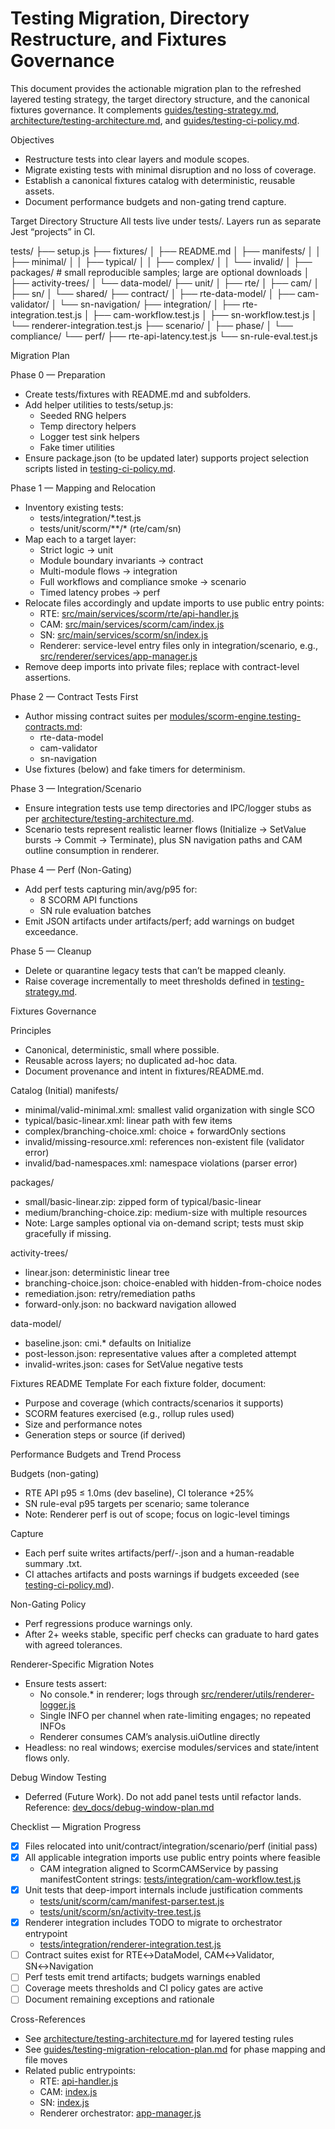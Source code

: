 # Testing Migration, Directory Restructure, and Fixtures Governance

This document provides the actionable migration plan to the refreshed layered testing strategy, the target directory structure, and the canonical fixtures governance. It complements [guides/testing-strategy.md](testing-strategy.md:1), [architecture/testing-architecture.md](../architecture/testing-architecture.md:1), and [guides/testing-ci-policy.md](testing-ci-policy.md:1).

Objectives
- Restructure tests into clear layers and module scopes.
- Migrate existing tests with minimal disruption and no loss of coverage.
- Establish a canonical fixtures catalog with deterministic, reusable assets.
- Document performance budgets and non-gating trend capture.

Target Directory Structure
All tests live under tests/. Layers run as separate Jest “projects” in CI.

tests/
├── setup.js
├── fixtures/
│   ├── README.md
│   ├── manifests/
│   │   ├── minimal/
│   │   ├── typical/
│   │   ├── complex/
│   │   └── invalid/
│   ├── packages/        # small reproducible samples; large are optional downloads
│   ├── activity-trees/
│   └── data-model/
├── unit/
│   ├── rte/
│   ├── cam/
│   ├── sn/
│   └── shared/
├── contract/
│   ├── rte-data-model/
│   ├── cam-validator/
│   └── sn-navigation/
├── integration/
│   ├── rte-integration.test.js
│   ├── cam-workflow.test.js
│   ├── sn-workflow.test.js
│   └── renderer-integration.test.js
├── scenario/
│   ├── phase/
│   └── compliance/
└── perf/
    ├── rte-api-latency.test.js
    └── sn-rule-eval.test.js

Migration Plan

Phase 0 — Preparation
- Create tests/fixtures with README.md and subfolders.
- Add helper utilities to tests/setup.js:
  - Seeded RNG helpers
  - Temp directory helpers
  - Logger test sink helpers
  - Fake timer utilities
- Ensure package.json (to be updated later) supports project selection scripts listed in [testing-ci-policy.md](testing-ci-policy.md:1).

Phase 1 — Mapping and Relocation
- Inventory existing tests:
  - tests/integration/*.test.js
  - tests/unit/scorm/**/* (rte/cam/sn)
- Map each to a target layer:
  - Strict logic → unit
  - Module boundary invariants → contract
  - Multi-module flows → integration
  - Full workflows and compliance smoke → scenario
  - Timed latency probes → perf
- Relocate files accordingly and update imports to use public entry points:
  - RTE: [src/main/services/scorm/rte/api-handler.js](../../src/main/services/scorm/rte/api-handler.js:1)
  - CAM: [src/main/services/scorm/cam/index.js](../../src/main/services/scorm/cam/index.js:1)
  - SN:  [src/main/services/scorm/sn/index.js](../../src/main/services/scorm/sn/index.js:1)
  - Renderer: service-level entry files only in integration/scenario, e.g., [src/renderer/services/app-manager.js](../../src/renderer/services/app-manager.js:1)
- Remove deep imports into private files; replace with contract-level assertions.

Phase 2 — Contract Tests First
- Author missing contract suites per [modules/scorm-engine.testing-contracts.md](../modules/scorm-engine.testing-contracts.md:1):
  - rte-data-model
  - cam-validator
  - sn-navigation
- Use fixtures (below) and fake timers for determinism.

Phase 3 — Integration/Scenario
- Ensure integration tests use temp directories and IPC/logger stubs as per [architecture/testing-architecture.md](../architecture/testing-architecture.md:1).
- Scenario tests represent realistic learner flows (Initialize → SetValue bursts → Commit → Terminate), plus SN navigation paths and CAM outline consumption in renderer.

Phase 4 — Perf (Non-Gating)
- Add perf tests capturing min/avg/p95 for:
  - 8 SCORM API functions
  - SN rule evaluation batches
- Emit JSON artifacts under artifacts/perf; add warnings on budget exceedance.

Phase 5 — Cleanup
- Delete or quarantine legacy tests that can’t be mapped cleanly.
- Raise coverage incrementally to meet thresholds defined in [testing-strategy.md](testing-strategy.md:1).

Fixtures Governance

Principles
- Canonical, deterministic, small where possible.
- Reusable across layers; no duplicated ad-hoc data.
- Document provenance and intent in fixtures/README.md.

Catalog (Initial)
manifests/
- minimal/valid-minimal.xml: smallest valid organization with single SCO
- typical/basic-linear.xml: linear path with few items
- complex/branching-choice.xml: choice + forwardOnly sections
- invalid/missing-resource.xml: references non-existent file (validator error)
- invalid/bad-namespaces.xml: namespace violations (parser error)

packages/
- small/basic-linear.zip: zipped form of typical/basic-linear
- medium/branching-choice.zip: medium-size with multiple resources
- Note: Large samples optional via on-demand script; tests must skip gracefully if missing.

activity-trees/
- linear.json: deterministic linear tree
- branching-choice.json: choice-enabled with hidden-from-choice nodes
- remediation.json: retry/remediation paths
- forward-only.json: no backward navigation allowed

data-model/
- baseline.json: cmi.* defaults on Initialize
- post-lesson.json: representative values after a completed attempt
- invalid-writes.json: cases for SetValue negative tests

Fixtures README Template
For each fixture folder, document:
- Purpose and coverage (which contracts/scenarios it supports)
- SCORM features exercised (e.g., rollup rules used)
- Size and performance notes
- Generation steps or source (if derived)

Performance Budgets and Trend Process

Budgets (non-gating)
- RTE API p95 ≤ 1.0ms (dev baseline), CI tolerance +25%
- SN rule-eval p95 targets per scenario; same tolerance
- Note: Renderer perf is out of scope; focus on logic-level timings

Capture
- Each perf suite writes artifacts/perf/<project>-<timestamp>.json and a human-readable summary .txt.
- CI attaches artifacts and posts warnings if budgets exceeded (see [testing-ci-policy.md](testing-ci-policy.md:1)).

Non-Gating Policy
- Perf regressions produce warnings only.
- After 2+ weeks stable, specific perf checks can graduate to hard gates with agreed tolerances.

Renderer-Specific Migration Notes
- Ensure tests assert:
  - No console.* in renderer; logs through [src/renderer/utils/renderer-logger.js](../../src/renderer/utils/renderer-logger.js:1)
  - Single INFO per channel when rate-limiting engages; no repeated INFOs
  - Renderer consumes CAM’s analysis.uiOutline directly
- Headless: no real windows; exercise modules/services and state/intent flows only.

Debug Window Testing
- Deferred (Future Work). Do not add panel tests until refactor lands. Reference: [dev_docs/debug-window-plan.md](../debug-window-plan.md:1)

Checklist — Migration Progress
- [x] Files relocated into unit/contract/integration/scenario/perf (initial pass)
- [x] All applicable integration imports use public entry points where feasible
  - CAM integration aligned to ScormCAMService by passing manifestContent strings: [tests/integration/cam-workflow.test.js](../../tests/integration/cam-workflow.test.js:1)
- [x] Unit tests that deep-import internals include justification comments
  - [tests/unit/scorm/cam/manifest-parser.test.js](../../tests/unit/scorm/cam/manifest-parser.test.js:1)
  - [tests/unit/scorm/sn/activity-tree.test.js](../../tests/unit/scorm/sn/activity-tree.test.js:1)
- [x] Renderer integration includes TODO to migrate to orchestrator entrypoint
  - [tests/integration/renderer-integration.test.js](../../tests/integration/renderer-integration.test.js:1)
- [ ] Contract suites exist for RTE↔DataModel, CAM↔Validator, SN↔Navigation
- [ ] Perf tests emit trend artifacts; budgets warnings enabled
- [ ] Coverage meets thresholds and CI policy gates are active
- [ ] Document remaining exceptions and rationale

Cross-References
- See [architecture/testing-architecture.md](../architecture/testing-architecture.md:1) for layered testing rules
- See [guides/testing-migration-relocation-plan.md](testing-migration-relocation-plan.md:1) for phase mapping and file moves
- Related public entrypoints:
  - RTE: [api-handler.js](../../src/main/services/scorm/rte/api-handler.js:1)
  - CAM: [index.js](../../src/main/services/scorm/cam/index.js:1)
  - SN: [index.js](../../src/main/services/scorm/sn/index.js:1)
  - Renderer orchestrator: [app-manager.js](../../src/renderer/services/app-manager.js:1)